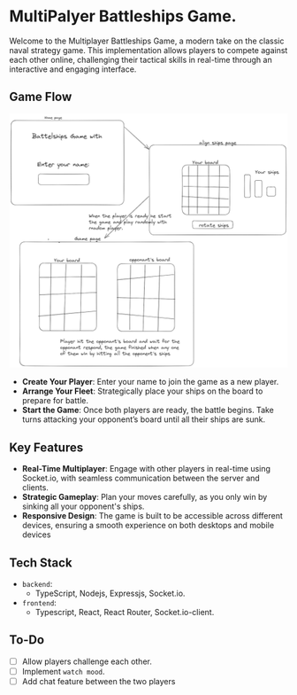 # MultiPalyer Battleships Game.

Welcome to the Multiplayer Battleships Game, a modern take on the classic naval strategy game.
This implementation allows players to compete against each other online,
challenging their tactical skills in real-time through an interactive and engaging interface.

## Game Flow

<img src="./docs/.excalidraw.png">

- **Create Your Player**: Enter your name to join the game as a new player.
- **Arrange Your Fleet**: Strategically place your ships on the board to prepare for battle.
- **Start the Game**: Once both players are ready, the battle begins. Take turns attacking your opponent’s board until all their ships are sunk.

## Key Features

- **Real-Time Multiplayer**: Engage with other players in real-time using Socket.io, with seamless communication between the server and clients.
- **Strategic Gameplay**: Plan your moves carefully, as you only win by sinking all your opponent's ships.
- **Responsive Design**: The game is built to be accessible across different devices, ensuring a smooth experience on both desktops and mobile devices

## Tech Stack

- `backend`:
  - TypeScript, Nodejs, Expressjs, Socket.io.
- `frontend`:
  - Typescript, React, React Router, Socket.io-client.

## To-Do

- [ ] Allow players challenge each other.
- [ ] Implement `watch mood`.
- [ ] Add chat feature between the two players